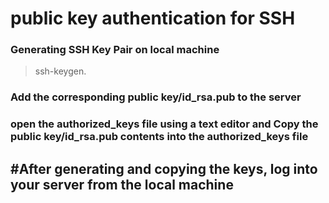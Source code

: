 # public key authentication for SSH
### Generating SSH Key Pair on local machine 
>ssh-keygen.
### Add the corresponding public key/id_rsa.pub to the server
###  open the authorized_keys file using a text editor and Copy the public key/id_rsa.pub contents into the authorized_keys file 
## #After generating and copying the keys, log into your server from the local machine 
